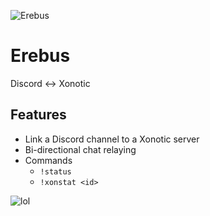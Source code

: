![Erebus](https://i.imgur.com/atLvzgy.png "Erebus")

# Erebus
Discord <-> Xonotic
## Features
- Link a Discord channel to a Xonotic server
- Bi-directional chat relaying
- Commands
  - `!status`
  - `!xonstat <id>`

![lol](https://i.imgur.com/n43mzor.png "lol")
